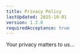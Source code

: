 ```yaml
---
title: Privacy Policy
lastUpdated: 2025-10-01
version: 1.2.0
requiredAcceptance: true
---
```


Your privacy matters to us...